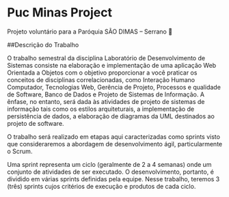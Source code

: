 # Puc Minas Project
Projeto voluntário para a Paróquia SÃO DIMAS – Serrano 🤞

##Descrição do Trabalho

O trabalho semestral da disciplina Laboratório de Desenvolvimento de Sistemas consiste na elaboração e implementação de uma aplicação Web Orientada a Objetos com o objetivo proporcionar a você praticar os conceitos de disciplinas correlacionadas, como Interação Humano Computador, Tecnologias Web, Gerência de Projeto, Processos e qualidade de Software, Banco de Dados e Projeto de Sistemas de Informação. A ênfase, no entanto, será dada às atividades de projeto de sistemas de informação tais como os estilos arquiteturais, a implementação de persistência de dados, a elaboração de diagramas da UML destinados ao projeto de software.

O trabalho será realizado em etapas aqui caracterizadas como sprints visto que consideraremos a abordagem de desenvolvimento ágil, particularmente o Scrum. 

Uma sprint representa um ciclo (geralmente de 2 a 4 semanas) onde um conjunto de atividades de ser executado. O
desenvolvimento, portanto, é dividido em várias sprints definidas pela equipe. Nesse trabalho, teremos 3 (três) sprints cujos critérios de execução e produtos de cada ciclo.
